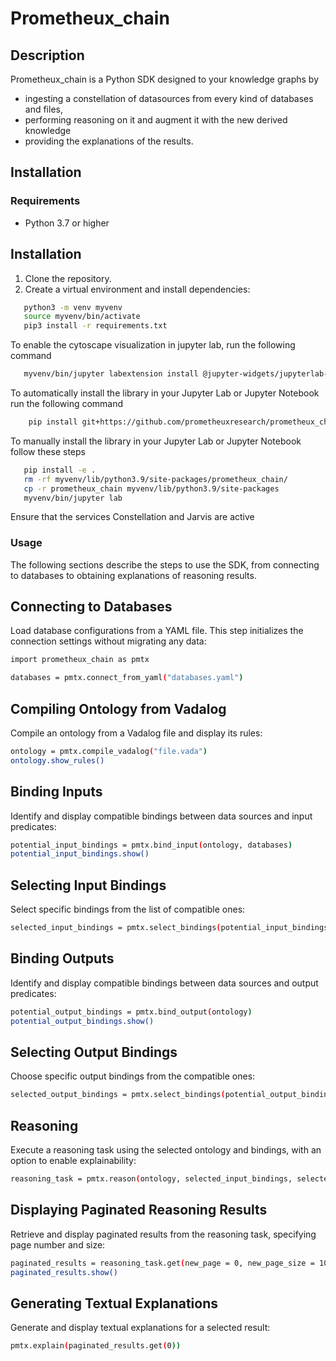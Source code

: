# Prometheux_chain

## Description
Prometheux_chain is a Python SDK designed to your knowledge graphs by 
- ingesting a constellation of datasources from every kind of databases and files, 
- performing reasoning on it and augment it with the new derived knowledge
- providing the explanations of the results.

## Installation

### Requirements
- Python 3.7 or higher

## Installation

1. Clone the repository.
2. Create a virtual environment and install dependencies:

```bash
   python3 -m venv myvenv
   source myvenv/bin/activate
   pip3 install -r requirements.txt
```

To enable the cytoscape visualization in jupyter lab, run the following command
```bash
   myvenv/bin/jupyter labextension install @jupyter-widgets/jupyterlab-manager
```

To automatically install the library in your Jupyter Lab or Jupyter Notebook run the following command
```bash
    pip install git+https://github.com/prometheuxresearch/prometheux_chain.git
```

To manually install the library in your Jupyter Lab or Jupyter Notebook follow these steps
```bash
   pip install -e .
   rm -rf myvenv/lib/python3.9/site-packages/prometheux_chain/
   cp -r prometheux_chain myvenv/lib/python3.9/site-packages
   myvenv/bin/jupyter lab
```


Ensure that the services Constellation and Jarvis are active


### Usage
The following sections describe the steps to use the SDK, from connecting to databases to obtaining explanations of reasoning results.

## Connecting to Databases
Load database configurations from a YAML file. This step initializes the connection settings without migrating any data:

```bash
import prometheux_chain as pmtx

databases = pmtx.connect_from_yaml("databases.yaml")
```

## Compiling Ontology from Vadalog
Compile an ontology from a Vadalog file and display its rules:

```bash
ontology = pmtx.compile_vadalog("file.vada")
ontology.show_rules()
```

## Binding Inputs
Identify and display compatible bindings between data sources and input predicates:

```bash
potential_input_bindings = pmtx.bind_input(ontology, databases)
potential_input_bindings.show()
```

## Selecting Input Bindings
Select specific bindings from the list of compatible ones:

```bash
selected_input_bindings = pmtx.select_bindings(potential_input_bindings, {0})
```

## Binding Outputs
Identify and display compatible bindings between data sources and output predicates:

```bash
potential_output_bindings = pmtx.bind_output(ontology)
potential_output_bindings.show()
```

## Selecting Output Bindings
Choose specific output bindings from the compatible ones:
```bash
selected_output_bindings = pmtx.select_bindings(potential_output_bindings, {2})
```

## Reasoning
Execute a reasoning task using the selected ontology and bindings, with an option to enable explainability:

```bash
reasoning_task = pmtx.reason(ontology, selected_input_bindings, selected_output_bindings, for_explanation = True)
```

## Displaying Paginated Reasoning Results
Retrieve and display paginated results from the reasoning task, specifying page number and size:

```bash
paginated_results = reasoning_task.get(new_page = 0, new_page_size = 100)
paginated_results.show()
```

## Generating Textual Explanations
Generate and display textual explanations for a selected result:

```bash
pmtx.explain(paginated_results.get(0))
```